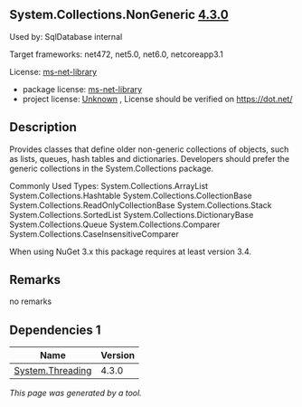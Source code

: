 System.Collections.NonGeneric [4.3.0](https://www.nuget.org/packages/System.Collections.NonGeneric/4.3.0)
--------------------

Used by: SqlDatabase internal

Target frameworks: net472, net5.0, net6.0, netcoreapp3.1

License: [ms-net-library](../../../../licenses/ms-net-library) 

- package license: [ms-net-library](http://go.microsoft.com/fwlink/?LinkId=329770) 
- project license: [Unknown](https://dot.net/) , License should be verified on https://dot.net/

Description
-----------
Provides classes that define older non-generic collections of objects, such as lists, queues, hash tables and dictionaries. Developers should prefer the generic collections in the System.Collections package.

Commonly Used Types:
System.Collections.ArrayList
System.Collections.Hashtable
System.Collections.CollectionBase
System.Collections.ReadOnlyCollectionBase
System.Collections.Stack
System.Collections.SortedList
System.Collections.DictionaryBase
System.Collections.Queue
System.Collections.Comparer
System.Collections.CaseInsensitiveComparer
 
When using NuGet 3.x this package requires at least version 3.4.

Remarks
-----------
no remarks


Dependencies 1
-----------

|Name|Version|
|----------|:----|
|[System.Threading](../../../../packages/nuget.org/system.threading/4.3.0)|4.3.0|

*This page was generated by a tool.*